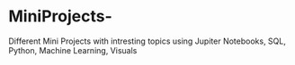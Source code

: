 # MiniProjects-
Different Mini Projects with intresting topics
using Jupiter Notebooks, SQL, Python, Machine Learning, Visuals
